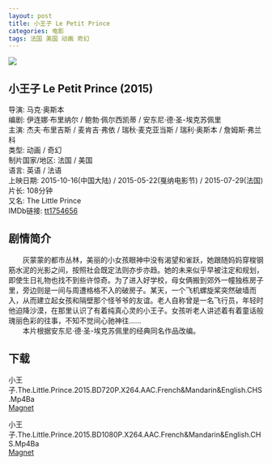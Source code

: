 ```yaml
---
layout: post
title: 小王子 Le Petit Prince
categories: 电影
tags: 法国 美国 动画 奇幻
---
```


[![](http://i12.tietuku.cn/e8fc016f0cc01304t.jpg)](http://i12.tietuku.cn/e8fc016f0cc01304.jpg)

## 小王子 Le Petit Prince (2015)
导演: 马克·奥斯本  
编剧: 伊连娜·布里纳尔 / 鲍勃·佩尔西凯蒂 / 安东尼·德·圣-埃克苏佩里  
主演: 杰夫·布里吉斯 / 麦肯吉·弗依 / 瑞秋·麦克亚当斯 / 瑞利·奥斯本 / 詹姆斯·弗兰科  
类型: 动画 / 奇幻  
制片国家/地区: 法国 / 美国  
语言: 英语 / 法语  
上映日期: 2015-10-16(中国大陆) / 2015-05-22(戛纳电影节) / 2015-07-29(法国)  
片长: 108分钟  
又名: The Little Prince  
IMDb链接: [tt1754656](http://www.imdb.com/title/tt1754656)

## 剧情简介
　　灰蒙蒙的都市丛林，美丽的小女孩眼神中没有渴望和雀跃，她跟随妈妈穿梭钢筋水泥的光影之间，按照社会既定法则亦步亦趋。她的未来似乎早被注定和规划，即使生日礼物也找不到些许惊奇。为了进入好学校，母女俩搬到郊外一幢独栋房子里，旁边则是一间与周遭格格不入的破房子。某天，一个飞机螺旋桨突然破墙而入，从而建立起女孩和隔壁那个怪爷爷的友谊。老人自称曾是一名飞行员，年轻时他迫降沙漠，在那里认识了有着纯真心灵的小王子。女孩听老人讲述着有着童话般瑰丽色彩的往事，不知不觉间心驰神往……  
　　本片根据安东尼·德·圣-埃克苏佩里的经典同名作品改编。

## 下载
小王子.The.Little.Prince.2015.BD720P.X264.AAC.French&Mandarin&English.CHS.Mp4Ba  
[Magnet](magnet:?xt=urn:btih:6fe454b9e83da31dd60be47ade1d55f3cacb2744)

小王子.The.Little.Prince.2015.BD1080P.X264.AAC.French&Mandarin&English.CHS.Mp4Ba  
[Magnet](magnet:?xt=urn:btih:0b730df90b4e1c3db8e706fa75bf74e3c72d4048)
